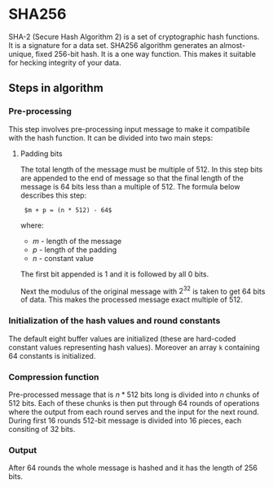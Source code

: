 # SHA256

SHA-2 (Secure Hash Algorithm 2) is a set of cryptographic hash functions. It is a signature for a data set. SHA256 algorithm generates an almost-unique, fixed 256-bit hash. It is a one way function. This makes it suitable for hecking integrity of your data.

## Steps in algorithm

### Pre-processing

This step involves pre-processing input message to make it compatibile with the hash function. It can be divided into two main steps:

1. Padding bits

    The total length of the message must be multiple of 512. In this step bits are appended to the end of message so that the final length of the message is 64 bits less than a multiple of 512. The formula below describes this step:

        $m + p = (n * 512) - 64$

    where:
    - $m$ - length of the message
    - $p$ - length of the padding
    - $n$ - constant value

    The first bit appended is 1 and it is followed by all 0 bits.

    Next the modulus of the original message with $2^32$ is taken to get 64 bits of data. This makes the processed message exact multiple of 512.

### Initialization of the hash values and round constants

The default eight buffer values are initialized (these are hard-coded constant values representing hash values). Moreover an array `k` containing 64 constants is initialized.

### Compression function

Pre-processed message that is $n*512$ bits long is divided into $n$ chunks of $512$ bits. Each of these chunks is then put through 64 rounds of operations where the output from each round serves and the input for the next round. During first 16 rounds 512-bit message is divided into 16 pieces, each consiting of 32 bits.

### Output

After 64 rounds the whole message is hashed and it has the length of 256 bits.
